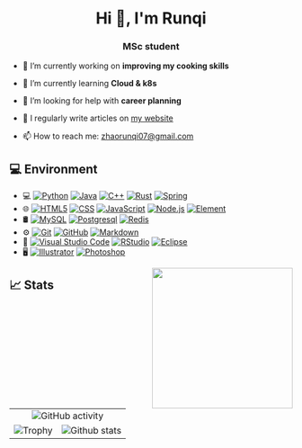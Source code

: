 <h1 align="center">Hi 👋, I'm Runqi</h1>
<h3 align="center">MSc student</h3>

- 🔭 I’m currently working on **improving my cooking skills**

- 🌱 I’m currently learning **Cloud & k8s**

- 🤝 I’m looking for help with **career planning**

- 📝 I regularly write articles on [my website](https://www.runqizhao.cn/)

- 📫 How to reach me: zhaorunqi07@gmail.com

## 💻 Environment

- 💻  [![Python](https://img.shields.io/badge/Python-14354C?style=for-the-badge&logo=python&logoColor=white.svg)](https://img.shields.io/badge/Python-14354C?style=for-the-badge&logo=python&logoColor=white) [![Java](https://img.shields.io/badge/Java-ED8B00?style=for-the-badge&logo=java&logoColor=white)](https://img.shields.io/badge/Java-ED8B00?style=for-the-badge&logo=java&logoColor=white) [![C++](https://img.shields.io/badge/C%2B%2B-00599C?style=for-the-badge&logo=c%2B%2B&logoColor=white)](https://img.shields.io/badge/C%2B%2B-00599C?style=for-the-badge&logo=c%2B%2B&logoColor=white) [![Rust](https://img.shields.io/badge/Rust-000000?style=for-the-badge&logo=rust&logoColor=white)](https://img.shields.io/badge/Rust-000000?style=for-the-badge&logo=rust&logoColor=white) [![Spring](https://img.shields.io/badge/Spring-6DB33F?style=for-the-badge&logo=spring&logoColor=white)](https://img.shields.io/badge/Spring-6DB33F?style=for-the-badge&logo=spring&logoColor=white)
- 🌐  [![HTML5](https://img.shields.io/badge/HTML5-E34F26?style=for-the-badge&logo=html5&logoColor=white)](https://img.shields.io/badge/HTML5-E34F26?style=for-the-badge&logo=html5&logoColor=white) [![CSS](https://img.shields.io/badge/CSS3-1572B6?style=for-the-badge&logo=css3&logoColor=white)](https://img.shields.io/badge/CSS3-1572B6?style=for-the-badge&logo=css3&logoColor=white) [![JavaScript](https://img.shields.io/badge/JavaScript-323330?style=for-the-badge&logo=javascript&logoColor=F7DF1E)](https://img.shields.io/badge/JavaScript-323330?style=for-the-badge&logo=javascript&logoColor=F7DF1E)  [![Node.js](https://img.shields.io/badge/Node.js-43853D?style=for-the-badge&logo=node.js&logoColor=white)](https://img.shields.io/badge/Node.js-43853D?style=for-the-badge&logo=node.js&logoColor=white) [![Element](https://img.shields.io/badge/Element-0DBD8B?style=for-the-badge&logo=element&logoColor=white)](https://img.shields.io/badge/Element-0DBD8B?style=for-the-badge&logo=element&logoColor=white)
- 🛢   [![MySQL](https://img.shields.io/badge/MySQL-00000F?style=for-the-badge&logo=mysql&logoColor=white)](https://camo.githubusercontent.com/bd16a09c0ea9b0b7ee8766d187db73f61d5ec35a3c5499119b4d3003c1ee546a/68747470733a2f2f696d672e736869656c64732e696f2f62616467652f2d4d7953514c2d3333333333333f7374796c653d666c6174266c6f676f3d6d7973716c) [![Postgresql](https://img.shields.io/badge/PostgreSQL-316192?style=for-the-badge&logo=postgresql&logoColor=white)](https://img.shields.io/badge/PostgreSQL-316192?style=for-the-badge&logo=postgresql&logoColor=white) [![Redis](https://img.shields.io/badge/redis-%23DD0031.svg?&style=for-the-badge&logo=redis&logoColor=white)](https://img.shields.io/badge/redis-%23DD0031.svg?&style=for-the-badge&logo=redis&logoColor=white)
- ⚙️  [![Git](https://img.shields.io/badge/GIT-E44C30?style=for-the-badge&logo=git&logoColor=white)](https://img.shields.io/badge/GIT-E44C30?style=for-the-badge&logo=git&logoColor=white) [![GitHub](https://img.shields.io/badge/GitHub-100000?style=for-the-badge&logo=github&logoColor=white)](https://img.shields.io/badge/GitHub-100000?style=for-the-badge&logo=github&logoColor=white) [![Markdown](https://img.shields.io/badge/Markdown-000000?style=for-the-badge&logo=markdown&logoColor=white)](https://img.shields.io/badge/Markdown-000000?style=for-the-badge&logo=markdown&logoColor=white)
- 🔧  [![Visual Studio Code](https://img.shields.io/badge/Visual_Studio_Code-0078D4?style=for-the-badge&logo=visual%20studio%20code&logoColor=white)](https://img.shields.io/badge/Visual_Studio_Code-0078D4?style=for-the-badge&logo=visual%20studio%20code&logoColor=white) [![RStudio](https://img.shields.io/badge/PyCharm-000000.svg?&style=for-the-badge&logo=PyCharm&logoColor=white)](https://img.shields.io/badge/PyCharm-000000.svg?&style=for-the-badge&logo=PyCharm&logoColor=white) [![Eclipse](https://img.shields.io/badge/IntelliJ_IDEA-000000.svg?style=for-the-badge&logo=intellij-idea&logoColor=white)](https://img.shields.io/badge/IntelliJ_IDEA-000000.svg?style=for-the-badge&logo=intellij-idea&logoColor=white)
- 🖥  [![Illustrator](https://img.shields.io/badge/Adobe%20Premiere%20Pro-9999FF?style=for-the-badge&logo=Adobe%20Premiere%20Pro&logoColor=white)](https://img.shields.io/badge/Adobe%20Premiere%20Pro-9999FF?style=for-the-badge&logo=Adobe%20Premiere%20Pro&logoColor=white) [![Photoshop](https://img.shields.io/badge/Adobe%20Photoshop-31A8FF?style=for-the-badge&logo=Adobe%20Photoshop&logoColor=black)](https://img.shields.io/badge/Adobe%20Photoshop-31A8FF?style=for-the-badge&logo=Adobe%20Photoshop&logoColor=black)

<img align= "right" width= "250" src= "https://pa1.narvii.com/6580/8098c6e9207376889eeb0532d9f5a0723c4d73f5_hq.gif"/>

## 📈 Stats

<table>
<tbody>
  <tr>
    <td colspan="2" align="center">
      <img src="https://activity-graph.herokuapp.com/graph?username=runqi-zhao&theme=xcode" alt="GitHub activity" />
    </td>
  </tr>
  <tr>
    <td align="left">
      <img src="https://github-profile-trophy.vercel.app/?username=runqi-zhao&theme=onedark&no-frame=true&row=2&column=3" alt="Trophy" />
    </td>
    <td align="right">
      <img src="https://github-readme-stats.vercel.app/api?username=runqi-zhao&count_private=true&show_icons=true&theme=material-palenight" alt="Github stats" />
    </td>
  </tr>
</tbody>
</table>

